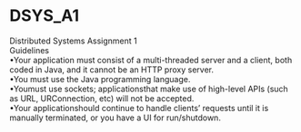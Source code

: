 # DSYS_A1

Distributed Systems Assignment 1  
Guidelines  
•Your application must consist of a multi-threaded server and a client, both coded in Java, and it cannot be an HTTP proxy server.  
•You must use the Java programming language.  
•Youmust use sockets; applicationsthat make use of high-level APIs (such as URL, URConnection, etc) will not be accepted.  
•Your applicationshould continue to handle clients’ requests until it is manually terminated, or you have a UI for run/shutdown.

